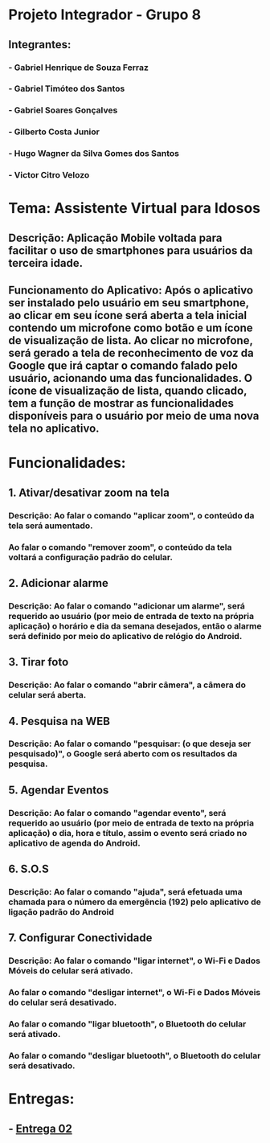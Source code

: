 # Projeto Integrador - Grupo 8

## Integrantes:

### - Gabriel Henrique de Souza Ferraz
### - Gabriel Timóteo dos Santos
### - Gabriel Soares Gonçalves
### - Gilberto Costa Junior
### - Hugo Wagner da Silva Gomes dos Santos
### - Victor Citro Velozo

# Tema: Assistente Virtual para Idosos

## Descrição: Aplicação Mobile voltada para facilitar o uso de smartphones para usuários da terceira idade.

## Funcionamento do Aplicativo: Após o aplicativo ser instalado pelo usuário em seu smartphone, ao clicar em seu ícone será aberta a tela inicial contendo um microfone como botão e um ícone de visualização de lista. Ao clicar no microfone, será gerado a tela de reconhecimento de voz da Google que irá captar o comando falado pelo usuário, acionando uma das funcionalidades. O ícone de visualização de lista, quando clicado, tem a função de mostrar as funcionalidades disponíveis para o usuário por meio de uma nova tela no aplicativo.

# Funcionalidades: 

## 1. Ativar/desativar zoom na tela

### Descrição: Ao falar o comando "aplicar zoom", o conteúdo da tela será aumentado.
### Ao falar o comando "remover zoom", o conteúdo da tela voltará a configuração padrão do celular.

## 2. Adicionar alarme

### Descrição: Ao falar o comando "adicionar um alarme", será requerido ao usuário (por meio de entrada de texto na própria aplicação) o horário e dia da semana desejados, então o alarme será definido por meio do aplicativo de relógio do Android.

## 3. Tirar foto

### Descrição: Ao falar o comando "abrir câmera", a câmera do celular será aberta.

## 4. Pesquisa na WEB

### Descrição: Ao falar o comando "pesquisar: (o que deseja ser pesquisado)", o Google será aberto com os resultados da pesquisa.

## 5. Agendar Eventos

### Descrição: Ao falar o comando "agendar evento", será requerido ao usuário (por meio de entrada de texto na própria aplicação) o dia, hora e título, assim o evento será criado no aplicativo de agenda do Android.

## 6. S.O.S

### Descrição: Ao falar o comando "ajuda", será efetuada uma chamada para o número da emergência (192) pelo aplicativo de ligação padrão do Android

## 7. Configurar Conectividade

### Descrição: Ao falar o comando "ligar internet", o Wi-Fi e Dados Móveis do celular será ativado. 
### Ao falar o comando "desligar internet", o Wi-Fi e Dados Móveis do celular será desativado.
### Ao falar o comando "ligar bluetooth", o Bluetooth do celular será ativado. 
### Ao falar o comando "desligar bluetooth", o Bluetooth do celular será desativado.

# Entregas:
## - [Entrega 02](https://github.com/Gil-cos/Projeto_Integrador_1-Sem2020/tree/master/Entregas%20PI%20-%20Grupo%208/Entrega%2002)
